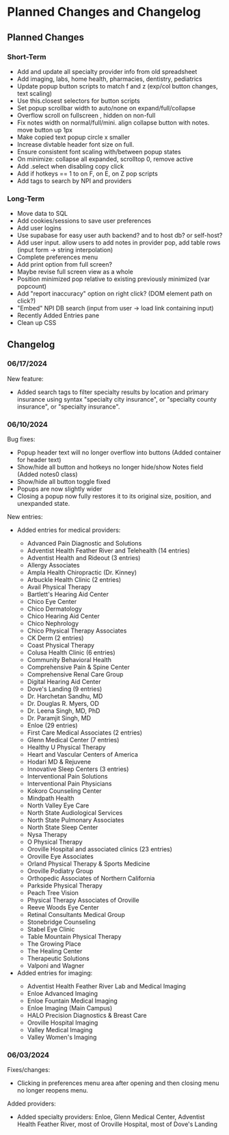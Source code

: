 <h1>Planned Changes and Changelog</h1>

<h2>Planned Changes</h2>

<h3>Short-Term</h3>
<ul>
<li>Add and update all specialty provider info from old spreadsheet</li>
<li>Add imaging, labs, home health, pharmacies, dentistry, pediatrics</li>
<li>Update popup button scripts to match f and z (exp/col button changes, text scaling)</li>
<li>Use this.closest selectors for button scripts</li>
<li>Set popup scrollbar width to auto/none on expand/full/collapse</li>
<li>Overflow scroll on fullscreen , hidden on non-full</li>
<li>Fix notes width on normal/full/mini. align collapse button with notes. move button up 1px</li>
<li>Make copied text popup circle x smaller</li>
<li>Increase divtable header font size on full.</li>
<li>Ensure consistent font scaling with/between popup states</li>
<li>On minimize: collapse all expanded, scrolltop 0, remove active</li>
<li>Add .select when disabling copy click</li>
<li>Add if hotkeys == 1 to on F, on E, on Z pop scripts</li>
<li>Add tags to search by NPI and providers</li>
</ul>

<h3>Long-Term</h3>
<ul>
<li>Move data to SQL</li>
<li>Add cookies/sessions to save user preferences</li>
<li>Add user logins</li>
<li>Use supabase for easy user auth backend? and to host db? or self-host?</li>
<li>Add user input. allow users to add notes in provider pop, add table rows (input form -> string interpolation)</li>
<li>Complete preferences menu</li>
<li>Add print option from full screen?</li>
<li>Maybe revise full screen view as a whole</li>
<li>Position minimized pop relative to existing previously minimized (var popcount)</li>
<li>Add "report inaccuracy" option on right click? (DOM element path on click?)</li>
<li>"Embed" NPI DB search (input from user -> load link containing input)</li>
<li>Recently Added Entries pane</li>
<li>Clean up CSS</li>
</ul>

<h2>Changelog</h2>

<h3>06/17/2024</h3>
New feature:
<ul>
<li>Added search tags to filter specialty results by location and primary insurance using syntax "specialty city insurance", or "specialty county insurance", or "specialty insurance".</li>
</ul>

<h3>06/10/2024</h3>
Bug fixes:
<ul>
<li>Popup header text will no longer overflow into buttons (Added container for header text)</li>
<li>Show/hide all button and hotkeys no longer hide/show Notes field (Added notes0 class)</li>
<li>Show/hide all button toggle fixed</li>
<li>Popups are now slightly wider</li>
<li>Closing a popup now fully restores it to its original size, position, and unexpanded state.
</ul>
New entries:
<ul>
<li>Added entries for medical providers:</li>
<ul>
<li>Advanced Pain Diagnostic and Solutions</li>
<li>Adventist Health Feather River and Telehealth (14 entries)</li>
<li>Adventist Health and Rideout (3 entries)</li>
<li>Allergy Associates</li>
<li>Ampla Health Chiropractic (Dr. Kinney)</li>
<li>Arbuckle Health Clinic (2 entries)</li>
<li>Avail Physical Therapy</li>
<li>Bartlett's Hearing Aid Center</li>
<li>Chico Eye Center</li>
<li>Chico Dermatology</li>
<li>Chico Hearing Aid Center</li>
<li>Chico Nephrology</li>
<li>Chico Physical Therapy Associates</li>
<li>CK Derm (2 entries)</li>
<li>Coast Physical Therapy</li>
<li>Colusa Health Clinic (6 entries)</li>
<li>Community Behavioral Health</li>
<li>Comprehensive Pain & Spine Center</li>
<li>Comprehensive Renal Care Group</li>
<li>Digital Hearing Aid Center</li>
<li>Dove's Landing (9 entries)</li>
<li>Dr. Harchetan Sandhu, MD</li>
<li>Dr. Douglas R. Myers, OD</li>
<li>Dr. Leena Singh, MD, PhD</li>
<li>Dr. Paramjit Singh, MD</li>
<li>Enloe (29 entries)</li>
<li>First Care Medical Associates (2 entries)</li>
<li>Glenn Medical Center (7 entries)</li>
<li>Healthy U Physical Therapy</li>
<li>Heart and Vascular Centers of America</li>
<li>Hodari MD & Rejuvene</li>
<li>Innovative Sleep Centers (3 entries)</li>
<li>Interventional Pain Solutions</li>
<li>Interventional Pain Physicians</li>
<li>Kokoro Counseling Center</li>
<li>Mindpath Health</li>
<li>North Valley Eye Care</li>
<li>North State Audiological Services</li>
<li>North State Pulmonary Associates</li>
<li>North State Sleep Center</li>
<li>Nysa Therapy</li>
<li>O Physical Therapy</li>
<li>Oroville Hospital and associated clinics (23 entries)</li>
<li>Oroville Eye Associates</li>
<li>Orland Physical Therapy & Sports Medicine</li>
<li>Oroville Podiatry Group</li>
<li>Orthopedic Associates of Northern California</li>
<li>Parkside Physical Therapy</li>
<li>Peach Tree Vision</li>
<li>Physical Therapy Associates of Oroville</li>
<li>Reeve Woods Eye Center</li>
<li>Retinal Consultants Medical Group</li>
<li>Stonebridge Counseling</li>
<li>Stabel Eye Clinic</li>
<li>Table Mountain Physical Therapy</li>
<li>The Growing Place</li>
<li>The Healing Center</li>
<li>Therapeutic Solutions</li>
<li>Valponi and Wagner</li>
</ul>

<li>Added entries for imaging:</li>
<ul>
<li>Adventist Health Feather River Lab and Medical Imaging</li>
<li>Enloe Advanced Imaging</li>
<li>Enloe Fountain Medical Imaging</li>
<li>Enloe Imaging (Main Campus)</li>
<li>HALO Precision Diagnostics & Breast Care</li>
<li>Oroville Hospital Imaging</li>
<li>Valley Medical Imaging</li>
<li>Valley Women's Imaging</li>
</ul>
</ul>

<h3>06/03/2024</h3>
Fixes/changes:
<ul>
<li>Clicking in preferences menu area after opening and then closing menu no longer reopens menu.</li>
</ul>
Added providers:
<ul>
<li>Added specialty providers: Enloe, Glenn Medical Center, Adventist Health Feather River, most of Oroville Hospital, most of Dove's Landing</li>
</ul>
